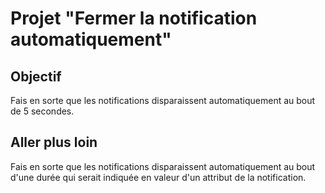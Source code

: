 # Projet "Fermer la notification automatiquement"

## Objectif
Fais en sorte que les notifications disparaissent automatiquement au bout de 5 secondes.

## Aller plus loin
Fais en sorte que les notifications disparaissent automatiquement au bout d'une durée qui serait indiquée en valeur d'un attribut de la notification.